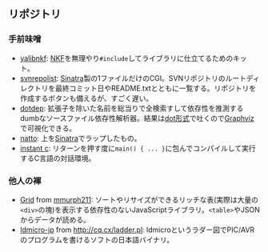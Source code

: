 ## リポジトリ

### 手前味噌

- [yalibnkf](https://github.com/snipsnipsnip/yalibnkf): [NKF](https://osdn.jp/projects/nkf/)を無理やり`#include`してライブラリに仕立てるためのキット。
- [svnrepolist](https://github.com/snipsnipsnip/svnrepolist): [Sinatra](http://www.sinatrarb.com/)製の1ファイルだけのCGI。SVNリポジトリのルートディレクトリを最終コミット日やREADME.txtとともに一覧する。リポジトリを作成するボタンも備えるが、すごく遅い。
- [dotdep](https://github.com/snipsnipsnip/dotdep): 拡張子を除いた名前を総当りで全検索すして依存性を推測するdumbなソースファイル依存性解析器。結果は[dot形式](https://ja.wikipedia.org/wiki/DOT%E8%A8%80%E8%AA%9E)で吐くので[Graphviz](https://ja.wikipedia.org/wiki/Graphviz)で可視化できる。
- [natto](https://github.com/snipsnipsnip/natto): 上を[Sinatra](http://www.sinatrarb.com/)でラップしたもの。
- [instant c](https://github.com/snipsnipsnip/instant-c): リターンを押す度に`main() { ... }`に包んでコンパイルして実行するC言語の対話環境。

### 他人の褌

- [Grid](/grid/) from [mmurph211](http://github.com/mmurph211/Grid): ソートやリサイズができるリッチな表(実際は大量の`<div>`の塊)を表示する依存性のないJavaScriptライブラリ。`<table>`やJSONからデータが読める。
- [ldmicro-jp](https://github.com/snipsnipsnip/ldmicro-jp) from http://cq.cx/ladder.pl: ldmicroというラダー図でPIC/AVRのプログラムを書けるソフトの日本語バイナリ。

